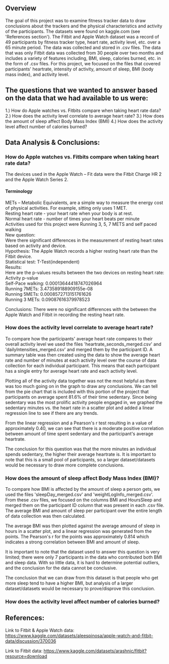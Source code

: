 ## Overview
The goal of this project was to examine fitness tracker data to draw  conclusions about the trackers and the physical characteristics and activity of the participants. The datasets were found on kaggle.com  (see 'References section'). The Fitbit and Apple Watch dataset was a record of 49 participants by fitness tracker type, heart rate, activity level, etc. over a 65 minute period. The data was collected and stored in .csv files. The data that was only Fitbit data was collected from 30 people over two months and includes a variety of features including, BMI, sleep, calories burned, etc. in the form of .csv files. For this project, we focused on the files that covered participants' heartrate, intensity of activity, amount of sleep, BMI (body mass index), and activity level. 

## The questions that we wanted to answer based on the data that we had available to us were:
1.) How do Apple watches vs. Fitbits compare when taking heart rate data?
2.) How does the activity level correlate to average heart rate?
3.) How does the amount of sleep affect Body Mass Index (BMI)
4.) How does the activity level affect number of calories burned?

## Data Analysis & Conclusions:
### How do Apple watches vs. Fitbits compare when taking heart rate data?

The devices used in the Apple Watch – Fit data were the Fitbit Charge HR 2 and the Apple Watch Series 2. <br>
#### Terminology <br>
METs – Metabolic Equivalents, are a simple way to measure the energy cost of physical activities. For example, sitting only uses 1 MET. <br>
Resting heart rate - your heart rate when your body is at rest. <br>
Normal heart rate - number of times your heart beats per minute <br>
Activities used for this project were Running 3, 5, 7 METS and self paced walking <br>
New question: <br>
Were there significant differences in the measurement of resting heart rates based on activity and device. <br>
Hypothesis: The Apple Watch records a higher resting heart rate than the Fitbit device. <br>
Statistical test: T-Test(independent) <br>
Results: <br>
Here are the p-values results between the two devices on resting heart rate: <br>
Activity p-value <br>
   Self-Pace walking: 0.00013644418747026964 <br>
   Running 7METs: 3.473589188909155e-08 <br>
   Running 5METs: 0.0008572713151761626 <br>
   Running 3 METs: 0.09087616379978523 <br>
  
Conclusions:
There were no significant differences with the between the Apple Watch and Fitbit in recording the resting heart rate.

### How does the activity level correlate to average heart rate?

To compare how the participants' average heart rate compares to their overall activity level we used the files 'heartrate_seconds_merged.csv' and 'dailyIntensities_merged.csv' and merged them by the participant ID. A summary table was then created using the data to show the average heart rate and number of minutes at each activity level over the course of data collection for each individual participant. This means that each participant has a single entry for average heart rate and each activity level. 

Plotting all of the activity data together was not the most helpful as there was too much going on in the graph to draw any conclusions. We can tell from the pie chart that is included with this portion of the project that participants on average spent 81.6% of their time sedentary. Since being sedentary was the most prolific activity people engaged in, we graphed the sedentary minutes vs. the heart rate in a scatter plot and added a linear regression line to see if there are any trends.

From the linear regression and a Pearson's r test resulting in a value of approximately 0.40, we can see that there is a moderate positive correlation between amount of time spent sedentary and the participant's average heartrate. 

The conclusion for this question was that the more minutes an individual spends sedentary, the higher their average heartrate is. It is important to note that this is a small pool of participants, so a larger dataset/datasets would be necessary to draw more complete conclusions. 

### How does the amount of sleep affect Body Mass Index (BMI)?

To compare how BMI is affected by the amount of sleep a person gets, we used the files 'sleepDay_merged.csv' and 'weightLogInfo_merged.csv'. From these .csv files, we focused on the columns BMI and HoursSleep and merged them on the participant ID column that was present in each .csv file. The average BMI and amount of sleep per participant over the entire length of data collection was then calculated.

The average BMI was then plotted against the average amound of sleep in hours in a scatter plot, and a linear regression was generated from the points. The Pearson's r for the points was approximately 0.814 which indicates a strong correlation between BMI and amount of sleep. 

It is important to note that the dataset used to answer this question is very limited; there were only 7 participants in the data who contributed both BMI and sleep data. With so little data, it is hard to determine potential outliers, and the conclusion for the data cannot be conclusive. 

The conclusion that we can draw from this dataset is that people who get more sleep tend to have a higher BMI, but analysis of a larger dataset/datasets would be necessary to prove/disprove this conclusion. 

### How does the activity level affect number of calories burned?


## References:
Link to Fitbit & Apple Watch data:
https://www.kaggle.com/datasets/aleespinosa/apple-watch-and-fitbit-data/discussion/370036

Link to Fitbit data:
https://www.kaggle.com/datasets/arashnic/fitbit?resource=download